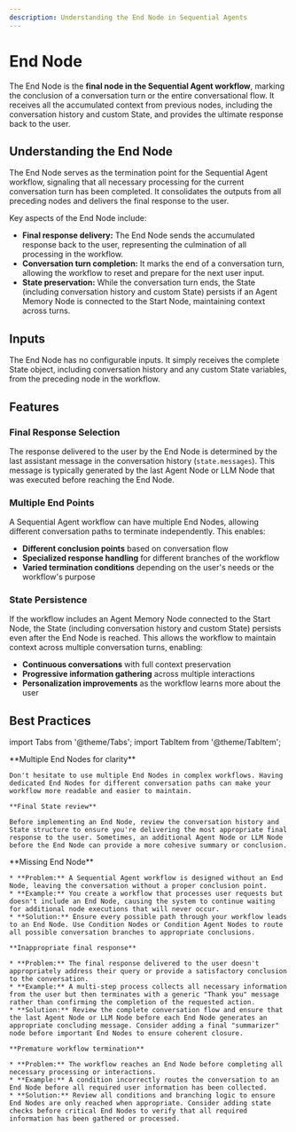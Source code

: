 ```yaml
---
description: Understanding the End Node in Sequential Agents
---
```


# End Node

The End Node is the **final node in the Sequential Agent workflow**, marking the conclusion of a conversation turn or the entire conversational flow. It receives all the accumulated context from previous nodes, including the conversation history and custom State, and provides the ultimate response back to the user.

<!-- ![](../../assets/seq-19.png) -->

## Understanding the End Node

The End Node serves as the termination point for the Sequential Agent workflow, signaling that all necessary processing for the current conversation turn has been completed. It consolidates the outputs from all preceding nodes and delivers the final response to the user.

Key aspects of the End Node include:

-   **Final response delivery:** The End Node sends the accumulated response back to the user, representing the culmination of all processing in the workflow.
-   **Conversation turn completion:** It marks the end of a conversation turn, allowing the workflow to reset and prepare for the next user input.
-   **State preservation:** While the conversation turn ends, the State (including conversation history and custom State) persists if an Agent Memory Node is connected to the Start Node, maintaining context across turns.

## Inputs

The End Node has no configurable inputs. It simply receives the complete State object, including conversation history and any custom State variables, from the preceding node in the workflow.

## Features

### Final Response Selection

The response delivered to the user by the End Node is determined by the last assistant message in the conversation history (`state.messages`). This message is typically generated by the last Agent Node or LLM Node that was executed before reaching the End Node.

### Multiple End Points

A Sequential Agent workflow can have multiple End Nodes, allowing different conversation paths to terminate independently. This enables:

-   **Different conclusion points** based on conversation flow
-   **Specialized response handling** for different branches of the workflow
-   **Varied termination conditions** depending on the user's needs or the workflow's purpose

### State Persistence

If the workflow includes an Agent Memory Node connected to the Start Node, the State (including conversation history and custom State) persists even after the End Node is reached. This allows the workflow to maintain context across multiple conversation turns, enabling:

-   **Continuous conversations** with full context preservation
-   **Progressive information gathering** across multiple interactions
-   **Personalization improvements** as the workflow learns more about the user

## Best Practices

import Tabs from '@theme/Tabs';
import TabItem from '@theme/TabItem';

<Tabs>
  <TabItem value="pro-tips" label="Pro Tips">
    **Multiple End Nodes for clarity**

    Don't hesitate to use multiple End Nodes in complex workflows. Having dedicated End Nodes for different conversation paths can make your workflow more readable and easier to maintain.

    **Final State review**

    Before implementing an End Node, review the conversation history and State structure to ensure you're delivering the most appropriate final response to the user. Sometimes, an additional Agent Node or LLM Node before the End Node can provide a more cohesive summary or conclusion.

  </TabItem>
  <TabItem value="pitfalls" label="Potential Pitfalls">
    **Missing End Node**

    * **Problem:** A Sequential Agent workflow is designed without an End Node, leaving the conversation without a proper conclusion point.
    * **Example:** You create a workflow that processes user requests but doesn't include an End Node, causing the system to continue waiting for additional node executions that will never occur.
    * **Solution:** Ensure every possible path through your workflow leads to an End Node. Use Condition Nodes or Condition Agent Nodes to route all possible conversation branches to appropriate conclusions.

    **Inappropriate final response**

    * **Problem:** The final response delivered to the user doesn't appropriately address their query or provide a satisfactory conclusion to the conversation.
    * **Example:** A multi-step process collects all necessary information from the user but then terminates with a generic "Thank you" message rather than confirming the completion of the requested action.
    * **Solution:** Review the complete conversation flow and ensure that the last Agent Node or LLM Node before each End Node generates an appropriate concluding message. Consider adding a final "summarizer" node before important End Nodes to ensure coherent closure.

    **Premature workflow termination**

    * **Problem:** The workflow reaches an End Node before completing all necessary processing or interactions.
    * **Example:** A condition incorrectly routes the conversation to an End Node before all required user information has been collected.
    * **Solution:** Review all conditions and branching logic to ensure End Nodes are only reached when appropriate. Consider adding state checks before critical End Nodes to verify that all required information has been gathered or processed.

  </TabItem>
</Tabs>
